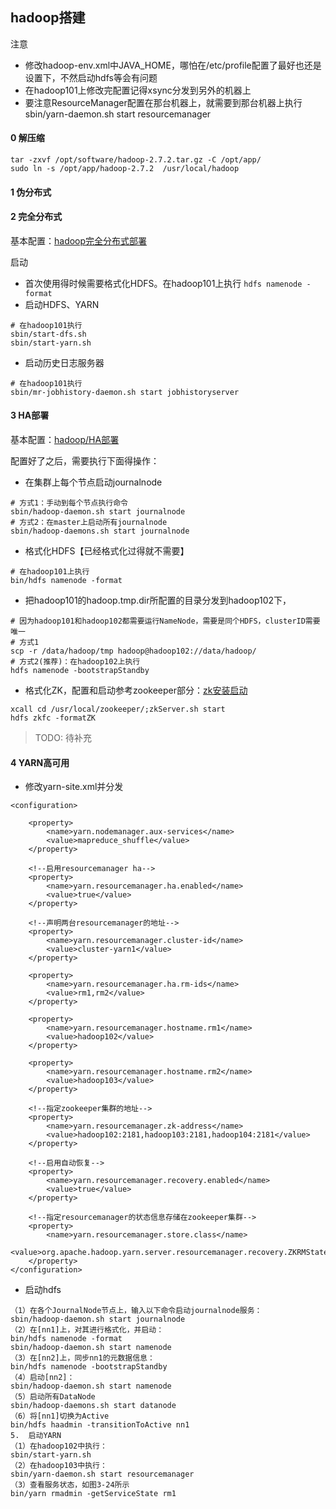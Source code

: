 ## hadoop搭建

注意
- 修改hadoop-env.xml中JAVA_HOME，哪怕在/etc/profile配置了最好也还是设置下，不然启动hdfs等会有问题
- 在hadoop101上修改完配置记得xsync分发到另外的机器上
- 要注意ResourceManager配置在那台机器上，就需要到那台机器上执行 sbin/yarn-daemon.sh start resourcemanager

#### 0 解压缩
```
tar -zxvf /opt/software/hadoop-2.7.2.tar.gz -C /opt/app/ 
sudo ln -s /opt/app/hadoop-2.7.2  /usr/local/hadoop
```

#### 1 伪分布式
#### 2 完全分布式
基本配置：[hadoop完全分布式部署](https://github.com/fancyChuan/bigdata-learn/tree/master/环境搭建/hadoop/完全分布式部署)

启动
- 首次使用得时候需要格式化HDFS。在hadoop101上执行 ```hdfs namenode -format```
- 启动HDFS、YARN
```
# 在hadoop101执行
sbin/start-dfs.sh
sbin/start-yarn.sh
```
- 启动历史日志服务器
```
# 在hadoop101执行
sbin/mr-jobhistory-daemon.sh start jobhistoryserver
```

#### 3 HA部署
基本配置：[hadoop/HA部署](https://github.com/fancyChuan/bigdata-learn/tree/master/环境搭建/hadoop/HA部署)

配置好了之后，需要执行下面得操作：
- 在集群上每个节点启动journalnode
```
# 方式1：手动到每个节点执行命令
sbin/hadoop-daemon.sh start journalnode
# 方式2：在master上启动所有journalnode
sbin/hadoop-daemons.sh start journalnode
```
- 格式化HDFS【已经格式化过得就不需要】
```
# 在hadoop101上执行
bin/hdfs namenode -format
```
- 把hadoop101的hadoop.tmp.dir所配置的目录分发到hadoop102下，
```
# 因为hadoop101和hadoop102都需要运行NameNode，需要是同个HDFS，clusterID需要唯一
# 方式1
scp -r /data/hadoop/tmp hadoop@hadoop102://data/hadoop/
# 方式2(推荐)：在hadoop102上执行
hdfs namenode -bootstrapStandby
```
- 格式化ZK，配置和启动参考zookeeper部分：[zk安装启动](../zookeeper)
```
xcall cd /usr/local/zookeeper/;zkServer.sh start
hdfs zkfc -formatZK
```

> TODO: 待补充

#### 4 YARN高可用
- 修改yarn-site.xml并分发
```
<configuration>
    
    <property>
        <name>yarn.nodemanager.aux-services</name>
        <value>mapreduce_shuffle</value>
    </property>
    
    <!--启用resourcemanager ha-->
    <property>
        <name>yarn.resourcemanager.ha.enabled</name>
        <value>true</value>
    </property>
    
    <!--声明两台resourcemanager的地址-->
    <property>
        <name>yarn.resourcemanager.cluster-id</name>
        <value>cluster-yarn1</value>
    </property>
    
    <property>
        <name>yarn.resourcemanager.ha.rm-ids</name>
        <value>rm1,rm2</value>
    </property>
    
    <property>
        <name>yarn.resourcemanager.hostname.rm1</name>
        <value>hadoop102</value>
    </property>
    
    <property>
        <name>yarn.resourcemanager.hostname.rm2</name>
        <value>hadoop103</value>
    </property>
    
    <!--指定zookeeper集群的地址-->
    <property>
        <name>yarn.resourcemanager.zk-address</name>
        <value>hadoop102:2181,hadoop103:2181,hadoop104:2181</value>
    </property>
    
    <!--启用自动恢复-->
    <property>
        <name>yarn.resourcemanager.recovery.enabled</name>
        <value>true</value>
    </property>
    
    <!--指定resourcemanager的状态信息存储在zookeeper集群-->
    <property>
        <name>yarn.resourcemanager.store.class</name>
        <value>org.apache.hadoop.yarn.server.resourcemanager.recovery.ZKRMStateStore</value>
    </property>
</configuration>
```
	
- 启动hdfs
```
（1）在各个JournalNode节点上，输入以下命令启动journalnode服务：
sbin/hadoop-daemon.sh start journalnode
（2）在[nn1]上，对其进行格式化，并启动：
bin/hdfs namenode -format
sbin/hadoop-daemon.sh start namenode
（3）在[nn2]上，同步nn1的元数据信息：
bin/hdfs namenode -bootstrapStandby
（4）启动[nn2]：
sbin/hadoop-daemon.sh start namenode
（5）启动所有DataNode
sbin/hadoop-daemons.sh start datanode
（6）将[nn1]切换为Active
bin/hdfs haadmin -transitionToActive nn1
5.	启动YARN
（1）在hadoop102中执行：
sbin/start-yarn.sh
（2）在hadoop103中执行：
sbin/yarn-daemon.sh start resourcemanager
（3）查看服务状态，如图3-24所示
bin/yarn rmadmin -getServiceState rm1
```
